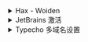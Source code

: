 <details>
    <summary>Hax - Woiden</summary>
1.需要卸载 Apache2 
```shell
service apache2 stop 
systemctl disable apache2
```
2.安装 Curl
* Ubuntu/Debian 系统
```shell
apt-get update -y && apt-get install curl -y
```
* Centos 系统
    
```shell
yum update -y && yum install curl -y
```
3.BBR 加速脚本

```shell
bash <(curl -Lso- https://git.io/kernel.sh)
```
</details>

<details>
    <summary>JetBrains 激活</summary>
```sh
-javaagent:C:\Tools\jetbra\ja-netfilter.jar=jetbrains
```
</details>
<details>
    <summary>Typecho 多域名设置</summary>
* 在Typecho网站根目录下config.inc.php中加上
```php
/**开启动态域名/跨域补救**/
define('__TYPECHO_DYNAMIC_SITE_URL__',true);
```
</details>

